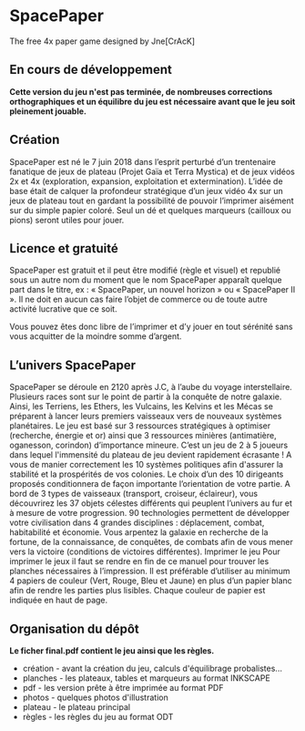 # SpacePaper 
The free 4x paper game designed by Jne[CrAcK] 

## En cours de développement

**Cette version du jeu n'est pas terminée, de nombreuses corrections orthographiques et un équilibre du jeu est nécessaire avant que le jeu soit pleinement jouable.**

## Création

SpacePaper est né le 7 juin 2018 dans l’esprit perturbé d’un trentenaire fanatique de jeux de plateau
(Projet Gaïa et Terra Mystica) et de jeux vidéos 2x et 4x (exploration, expansion, exploitation et
extermination). L’idée de base était de calquer la profondeur stratégique d’un jeux vidéo 4x sur un jeux de
plateau tout en gardant la possibilité de pouvoir l’imprimer aisément sur du simple papier coloré. Seul un dé
et quelques marqueurs (cailloux ou pions) seront utiles pour jouer.

## Licence et gratuité

SpacePaper est gratuit et il peut être modifié (règle et visuel) et republié sous un autre nom du moment
que le nom SpacePaper apparaît quelque part dans le titre, ex : « SpacePaper, un nouvel horizon » ou
« SpacePaper II ». Il ne doit en aucun cas faire l’objet de commerce ou de toute autre activité lucrative
que ce soit.

Vous pouvez êtes donc libre de l’imprimer et d’y jouer en tout sérénité sans vous acquitter de la moindre
somme d’argent.

## L’univers SpacePaper

SpacePaper se déroule en 2120 après J.C, à l’aube du voyage interstellaire. Plusieurs races sont sur le
point de partir à la conquête de notre galaxie. Ainsi, les Terriens, les Ethers, les Vulcains, les Kelvins et les Mécas se préparent à lancer leurs premiers vaisseaux vers de nouveaux systèmes planétaires. Le jeu est
basé sur 3 ressources stratégiques à optimiser (recherche, énergie et or) ainsi que 3 ressources minières
(antimatière, oganesson, corindon) d’importance mineure. C’est un jeu de 2 à 5 joueurs dans lequel
l'immensité du plateau de jeu devient rapidement écrasante ! A vous de manier correctement les 10
systèmes politiques afin d'assurer la stabilité et la prospérités de vos colonies. Le choix d’un des 10
dirigeants proposés conditionnera de façon importante l’orientation de votre partie. A bord de 3 types de
vaisseaux (transport, croiseur, éclaireur), vous découvrirez les 37 objets célestes différents qui peuplent
l’univers au fur et à mesure de votre progression. 90 technologies permettent de développer votre
civilisation dans 4 grandes disciplines : déplacement, combat, habitabilité et économie. Vous arpentez la
galaxie en recherche de la fortune, de la connaissance, de conquêtes, de combats afin de vous mener
vers la victoire (conditions de victoires différentes).
Imprimer le jeu
Pour imprimer le jeux il faut se rendre en fin de ce manuel pour trouver les planches nécessaires à
l’impression. Il est préférable d’utiliser au minimum 4 papiers de couleur (Vert, Rouge, Bleu et Jaune) en plus
d’un papier blanc afin de rendre les parties plus lisibles. Chaque couleur de papier est indiquée en haut de
page.

## Organisation du dépôt

**Le ficher final.pdf contient le jeu ainsi que les règles.**

* création - avant la création du jeu, calculs d'équilibrage probalistes...
* planches - les plateaux, tables et marqueurs au format INKSCAPE
* pdf - les version prête à être imprimée au format PDF
* photos - quelques photos d'illustration
* plateau - le plateau principal
* règles - les règles du jeu au format ODT

